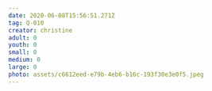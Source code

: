 ```yaml
---
date: 2020-06-08T15:56:51.271Z
tag: Q-010
creator: christine
adult: 0
youth: 0
small: 0
medium: 0
large: 0
photo: assets/c6612eed-e79b-4eb6-b16c-193f30e3e0f5.jpeg
---
```

